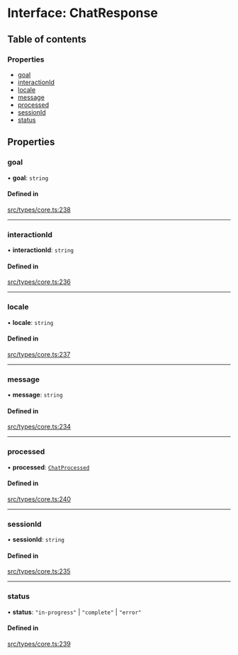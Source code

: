 # Interface: ChatResponse

## Table of contents

### Properties

- [goal](../wiki/ChatResponse#goal)
- [interactionId](../wiki/ChatResponse#interactionid)
- [locale](../wiki/ChatResponse#locale)
- [message](../wiki/ChatResponse#message)
- [processed](../wiki/ChatResponse#processed)
- [sessionId](../wiki/ChatResponse#sessionid)
- [status](../wiki/ChatResponse#status)

## Properties

### goal

• **goal**: `string`

#### Defined in

[src/types/core.ts:238](https://github.com/decisively-io/interview-sdk/blob/446690b60c81e927aa0482c392a4609421447e92/src/types/core.ts#L238)

___

### interactionId

• **interactionId**: `string`

#### Defined in

[src/types/core.ts:236](https://github.com/decisively-io/interview-sdk/blob/446690b60c81e927aa0482c392a4609421447e92/src/types/core.ts#L236)

___

### locale

• **locale**: `string`

#### Defined in

[src/types/core.ts:237](https://github.com/decisively-io/interview-sdk/blob/446690b60c81e927aa0482c392a4609421447e92/src/types/core.ts#L237)

___

### message

• **message**: `string`

#### Defined in

[src/types/core.ts:234](https://github.com/decisively-io/interview-sdk/blob/446690b60c81e927aa0482c392a4609421447e92/src/types/core.ts#L234)

___

### processed

• **processed**: [`ChatProcessed`](../wiki/ChatProcessed)

#### Defined in

[src/types/core.ts:240](https://github.com/decisively-io/interview-sdk/blob/446690b60c81e927aa0482c392a4609421447e92/src/types/core.ts#L240)

___

### sessionId

• **sessionId**: `string`

#### Defined in

[src/types/core.ts:235](https://github.com/decisively-io/interview-sdk/blob/446690b60c81e927aa0482c392a4609421447e92/src/types/core.ts#L235)

___

### status

• **status**: ``"in-progress"`` \| ``"complete"`` \| ``"error"``

#### Defined in

[src/types/core.ts:239](https://github.com/decisively-io/interview-sdk/blob/446690b60c81e927aa0482c392a4609421447e92/src/types/core.ts#L239)
